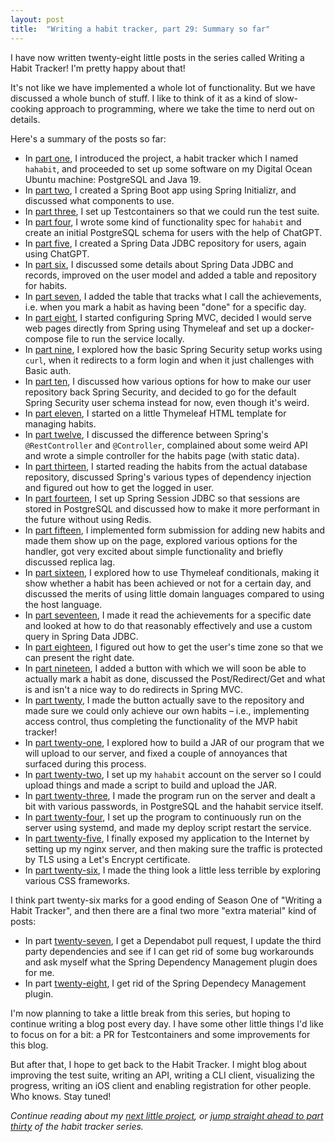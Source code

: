```yaml
---
layout: post
title:  "Writing a habit tracker, part 29: Summary so far"
---
```


I have now written twenty-eight little posts in the series called Writing a Habit Tracker! I'm pretty happy about that! 

It's not like we have implemented a whole lot of functionality. But we have discussed a whole bunch of stuff. I like to think of it as a kind of slow-cooking approach to programming, where we take the time to nerd out on details.

Here's a summary of the posts so far: 

* In [part one](/2023/01/01/writing-a-habit-tracker.html), I introduced the project, a habit tracker which I named `hahabit`, and proceeded to set up some software on my Digital Ocean Ubuntu machine: PostgreSQL and Java 19. 
* In [part two](/2023/01/02/habit-tracker-part-two-spring-boot.html), I created a Spring Boot app using Spring Initializr, and discussed what components to use. 
* In [part three](/2023/01/03/habit-tracker-part-three-making-it-run.html), I set up Testcontainers so that we could run the test suite. 
* In [part four](/2023/01/04/habit-tracker-functionality-and-first-migration.html), I wrote some kind of functionality spec for `hahabit` and create an initial PostgreSQL schema for users with the help of ChatGPT. 
* In [part five](/2023/01/05/habit-tracker-repository.html), I created a Spring Data JDBC repository for users, again using ChatGPT. 
* In [part six](/2023/01/06/habit-tracker-records-and-other-improvements.html), I discussed some details about Spring Data JDBC and records, improved on the user model and added a table and repository for habits. 
* In [part seven](/2023/01/07/habit-tracker-achievements.html), I added the table that tracks what I call the achievements, i.e. when you mark a habit as having been "done" for a specific day. 
* In [part eight](/2023/01/08/habit-tracker-serving-some-web.html), I started configuring Spring MVC, decided I would serve web pages directly from Spring using Thymeleaf and set up a docker-compose file to run the service locally. 
* In [part nine](/2023/01/09/habit-tracker-securing-things.html), I explored how the basic Spring Security setup works using `curl`, when it redirects to a form login and when it just challenges with Basic auth.   
* In [part ten](/2023/01/10/habit-tracker-securing-things-2.html), I discussed how various options for how to make our user repository back Spring Security, and decided to go for the default Spring Security user schema instead for now, even though it's weird.  
* In [part eleven](/2023/01/11/habit-tracker-the-habits-page.html), I started on a little Thymeleaf HTML template for managing habits.
* In [part twelve](/2023/01/12/habit-tracker-making-habits-page-work.html), I discussed the difference between Spring's `@RestController` and `@Controller`, complained about some weird API and wrote a simple controller for the habits page (with static data).  
* In [part thirteen](/2023/01/13/habit-tracker-reading-from-repository.html), I started reading the habits from the actual database repository, discussed Spring's various types of dependency injection and figured out how to get the logged in user. 
* In [part fourteen](/2023/01/14/habit-tracker-spring-session-jdbc.html), I set up Spring Session JDBC so that sessions are stored in PostgreSQL and discussed how to make it more performant in the future without using Redis. 
* In [part fifteen](/2023/01/15/habit-tracker-add-new-habit.html), I implemented form submission for adding new habits and made them show up on the page, explored various options for the handler, got very excited about simple functionality and briefly discussed replica lag. 
* In [part sixteen](/2023/01/16/habit-tracker-listing-your-achievements.html), I explored how to use Thymeleaf conditionals, making it show whether a habit has been achieved or not for a certain day, and discussed the merits of using little domain languages compared to using the host language. 
* In [part seventeen](/2023/01/17/habit-tracker-reading-habits-for-date.html), I made it read the achievements for a specific date and looked at how to do that reasonably effectively and use a custom query in Spring Data JDBC.
* In [part eighteen](/2023/01/18/habit-tracker-getting-the-users-date.html), I figured out how to get the user's time zone so that we can present the right date. 
* In [part nineteen](/2023/01/19/habit-tracker-achieving-some-habits.html), I added a button with which we will soon be able to actually mark a habit as done, discussed the Post/Redirect/Get and what is and isn't a nice way to do redirects in Spring MVC.
* In [part twenty](/2023/01/20/habit-tracker-storing-the-achievement.html), I made the button actually save to the repository and made sure we could only achieve our own habits – i.e., implementing access control, thus completing the functionality of the MVP habit tracker! 
* In [part twenty-one](/2023/01/21/habit-tracker-building-a-jar.html), I explored how to build a JAR of our program that we will upload to our server, and fixed a couple of annoyances that surfaced during this process. 
* In [part twenty-two](/2023/01/22/habit-tracker-deploying-the-jar.html), I set up my `hahabit` account on the server so I could upload things and made a script to build and upload the JAR. 
* In [part twenty-three](/2023/01/23/habit-tracker-running-it-on-the-server.html), I made the program run on the server and dealt a bit with various passwords, in PostgreSQL and the hahabit service itself. 
* In [part twenty-four](/2023/01/24/habit-tracker-always-running-it.html), I set up the program to continuously run on the server using systemd, and made my deploy script restart the service. 
* In [part twenty-five](/2023/01/25/habit-tracker-exposing-it.html), I finally exposed my application to the Internet by setting up my nginx server, and then making sure the traffic is protected by TLS using a Let's Encrypt certificate. 
* In [part twenty-six](/2023/01/26/habit-tracker-usability.html), I made the thing look a little less terrible by exploring various CSS frameworks.

I think part twenty-six marks for a good ending of Season One of "Writing a Habit Tracker", and then there are a final two more "extra material" kind of posts:  

* In part [twenty-seven](/2023/01/27/habit-tracker-updating-dependencies.html), I get a Dependabot pull request, I update the third party dependencies and see if I can get rid of some bug workarounds and ask myself what the Spring Dependency Management plugin does for me. 
* In part [twenty-eight](/2023/01/28/habit-tracker-spring-dependency-management-plugin.html), I get rid of the Spring Dependecy Management plugin. 

I'm now planning to take a little break from this series, but hoping to continue writing a blog post every day. I have some other little things I'd like to focus on for a bit: a PR for Testcontainers and some improvements for this blog.

But after that, I hope to get back to the Habit Tracker. I might blog about improving the test suite, writing an API, writing a CLI client, visualizing the progress, writing an iOS client and enabling registration for other people. Who knows. Stay tuned! 

_Continue reading about my [next little project](/2023/01/30/test-containers-and-colima.html), or [jump straight ahead to part thirty](/2023/02/15/hahabit-tracking-deploys.html) of the habit tracker series._
